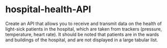 # hospital-health-API
Create an API that allows you to receive and transmit data on the health of light-sick patients in the hospital, which are taken from trackers (pressure, temperature, heart rate). It should be noted that patients are in the wards and buildings of the hospital, and are not displayed in a large tabular list.
